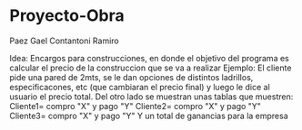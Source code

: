 # Proyecto-Obra

Paez Gael Contantoni Ramiro


Idea: 
     Encargos para construcciones, en donde el objetivo del programa es calcular el precio de la construccion que se va a realizar 
      Ejemplo: El cliente pide una pared de 2mts, se le dan opciones de distintos ladrillos, especificacones, etc (que cambiaran el precio final) y luego le dice al usuario el precio total. 
      Del otro lado se muestran unas tablas que muestren: Cliente1= compro "X" y pago "Y"
                                                          Cliente2= compro "X" y pago "Y"
                                                          Cliente3= compro "X" y pago "Y"
      Y un total de ganancias para la empresa
